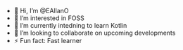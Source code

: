 - 👋 Hi, I’m @EAllanO
- 👀 I’m interested in FOSS
- 🌱 I’m currently intedning to learn Kotlin
- 💞️ I’m looking to collaborate on upcoming developments
- ⚡ Fun fact: Fast learner

<!---
EAllanO/EAllanO is a ✨ special ✨ repository because its `README.md` (this file) appears on your GitHub profile.
You can click the Preview link to take a look at your changes.
--->
